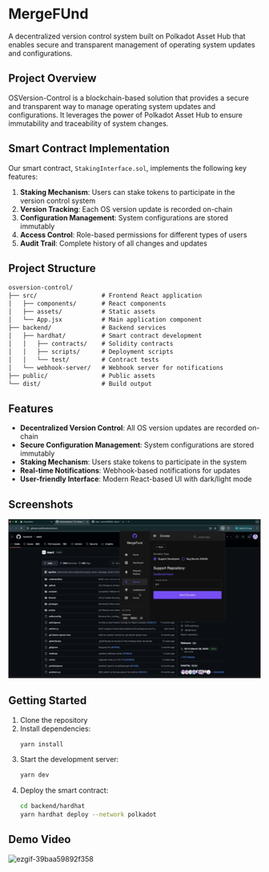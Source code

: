# MergeFUnd

A decentralized version control system built on Polkadot Asset Hub that enables secure and transparent management of operating system updates and configurations.

## Project Overview

OSVersion-Control is a blockchain-based solution that provides a secure and transparent way to manage operating system updates and configurations. It leverages the power of Polkadot Asset Hub to ensure immutability and traceability of system changes.

## Smart Contract Implementation

Our smart contract, `StakingInterface.sol`, implements the following key features:

1. **Staking Mechanism**: Users can stake tokens to participate in the version control system
2. **Version Tracking**: Each OS version update is recorded on-chain
3. **Configuration Management**: System configurations are stored immutably
4. **Access Control**: Role-based permissions for different types of users
5. **Audit Trail**: Complete history of all changes and updates

## Project Structure

```
osversion-control/
├── src/                  # Frontend React application
│   ├── components/       # React components
│   ├── assets/           # Static assets
│   └── App.jsx           # Main application component
├── backend/              # Backend services
│   ├── hardhat/          # Smart contract development
│   │   ├── contracts/    # Solidity contracts
│   │   ├── scripts/      # Deployment scripts
│   │   └── test/         # Contract tests
│   └── webhook-server/   # Webhook server for notifications
├── public/               # Public assets
└── dist/                 # Build output
```

## Features

- **Decentralized Version Control**: All OS version updates are recorded on-chain
- **Secure Configuration Management**: System configurations are stored immutably
- **Staking Mechanism**: Users stake tokens to participate in the system
- **Real-time Notifications**: Webhook-based notifications for updates
- **User-friendly Interface**: Modern React-based UI with dark/light mode

## Screenshots

![Donate](Donate.png)

## Getting Started

1. Clone the repository
2. Install dependencies:
   ```bash
   yarn install
   ```
3. Start the development server:
   ```bash
   yarn dev
   ```
4. Deploy the smart contract:
   ```bash
   cd backend/hardhat
   yarn hardhat deploy --network polkadot
   ```



## Demo Video
![ezgif-39baa59892f358](https://github.com/user-attachments/assets/ea095b7e-8e93-45b9-ac1e-df9e703dbe4a)

